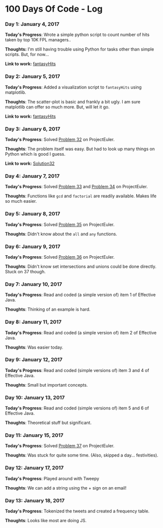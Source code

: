 # 100 Days Of Code - Log

### Day 1: January 4, 2017

**Today's Progress**: Wrote a simple python script to count number of hits taken by top 10K FPL managers..

**Thoughts:** I'm still having trouble using Python for tasks other than simple scripts. But, for now...

**Link to work:** [fantasyHits](https://github.com/codingOtaku/StrayPrograms/tree/master/fantasyHits)

### Day 2: January 5, 2017

**Today's Progress**: Added a visualization script to `fantasyHits` using matplotlib.

**Thoughts**: The scatter-plot is basic and frankly a bit ugly. I am sure matplotlib can offer so much more. But, will let it go.

**Link to work:** [fantasyHits](https://github.com/codingOtaku/StrayPrograms/tree/master/fantasyHits)

### Day 3: January 6, 2017

**Today's Progress**: Solved [Problem 32](https://projecteuler.net/problem=32) on ProjectEuler.

**Thoughts**: The problem itself was easy. But had to look up many things on Python which is good I guess.

**Link to work:** [Solution32](https://github.com/codingOtaku/project-euler-solutions/blob/master/solutions/prob32.py)

### Day 4: January 7, 2017

**Today's Progress**: Solved [Problem 33](https://projecteuler.net/problem=33) and  [Problem 34](https://projecteuler.net/problem=34) on ProjectEuler.

**Thoughts**: Functions like `gcd` and `factorial` are readily available. Makes life so much easier.

### Day 5: January 8, 2017

**Today's Progress**: Solved [Problem 35](https://projecteuler.net/problem=35) on ProjectEuler.

**Thoughts**: Didn't know about the `all` and `any` functions.

### Day 6: January 9, 2017

**Today's Progress**: Solved [Problem 36](https://projecteuler.net/problem=36) on ProjectEuler.

**Thoughts**: Didn't know set intersections and unions could be done directly. Stuck on 37 though. 

### Day 7: January 10, 2017

**Today's Progress**: Read and coded (a simple version of) item 1 of Effective Java.

**Thoughts**: Thinking of an example is hard.

### Day 8: January 11, 2017

**Today's Progress**: Read and coded (a simple version of) item 2 of Effective Java.

**Thoughts**: Was easier today.

### Day 9: January 12, 2017

**Today's Progress**: Read and coded (simple versions of) item 3 and 4 of Effective Java.

**Thoughts**: Small but important concepts.

### Day 10: January 13, 2017

**Today's Progress**: Read and coded (simple versions of) item 5 and 6 of Effective Java.

**Thoughts**: Theoretical stuff but significant. 

### Day 11: January 15, 2017

**Today's Progress**: Solved [Problem 37](https://projecteuler.net/problem=37) on ProjectEuler.

**Thoughts**: Was stuck for quite some time. (Also, skipped a day... festivities). 

### Day 12: January 17, 2017

**Today's Progress**: Played around with Tweepy

**Thoughts**: We can add a string using the + sign on an email! 

### Day 13: January 18, 2017

**Today's Progress**: Tokenized the tweets and created a frequency table.

**Thoughts**: Looks like most are doing JS.

